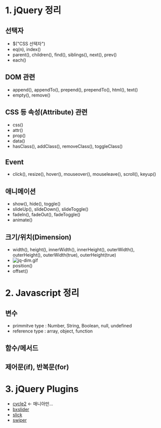 # 1. jQuery 정리

## 선택자
- $("CSS 선택자")
- eq(n), index()
- parent(), children(), find(), siblings(), next(), prev()
- each()

## DOM 관련
- append(), appendTo(), prepend(), prependTo(), html(), text()
- empty(), remove()

## CSS 등 속성(Attribute) 관련
- css()
- attr()
- prop()
- data()
- hasClass(), addClass(), removeClass(), toggleClass()

## Event
- click(), resize(), hover(), mouseover(), mouseleave(), scroll(), keyup()

## 애니메이션
- show(), hide(), toggle()
- slideUp(), slideDown(), slideToggle()
- fadeIn(), fadeOut(), fadeToggle()
- animate()

## 크기/위치(Dimension)
- width(), height(), innerWidth(), innerHeight(), outerWidth(), outerHeight(), outerWidth(true), outerHeight(true)
- ![jq-dim.gif](https://booldook-cdn.web.app/md/jq-dim.gif)
- position()
- offset()



# 2. Javascript 정리

## 변수
- primmitve type : Number, String, Boolean, null, undefined
- reference type : array, object, function

## 함수/메서드

## 제어문(if), 반복문(for)


# 3. jQuery Plugins
- [cycle2](http://jquery.malsup.com/cycle2/) <- 매니아만...
- [bxslider](https://bxslider.com/)
- [slick](https://kenwheeler.github.io/slick/)
- [swiper](https://swiperjs.com//)
